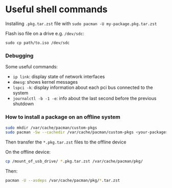 # Useful shell commands

Installing `.pkg.tar.zst` file with `sudo pacman -U my-package.pkg.tar.zst`

Flash iso file on a drive e.g. `/dev/sdc`:

```
sudo cp path/to.iso /dev/sdc
```

### Debugging

Some useful commands:

- `ip link`: display state of network interfaces
- `dmesg`: shows kernel messages
- `lspci -k`: display information about each pci bus connected to the system
- `journalctl -b -1 -e`: info about the last second before the previous shutdown

### How to install a package on an offline system

```bash
sudo mkdir /var/cache/pacman/custom-pkgs
sudo pacman -Sw --cachedir /var/cache/pacman/custom-pkgs <your-package>
```

Then transfer the `*.pkg.tar.zst` files to the offline device

On the offline device:
```bash
cp /mount_of_usb_drive/ *.pkg.tar.zst /var/cache/pacman/pkg/
```

Then:

```bash
pacman -U --asdeps /var/cache/pacman/pkg/*.tar.zst
```
